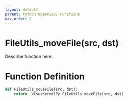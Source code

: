 ```yaml
---
layout: default
parent: Python OpenViSUS Functions
nav_order: 2
---
```


# FileUtils_moveFile(src, dst)

Describe function here.

# Function Definition

```python
def FileUtils_moveFile(src, dst):
    return _VisusKernelPy.FileUtils_moveFile(src, dst)

```